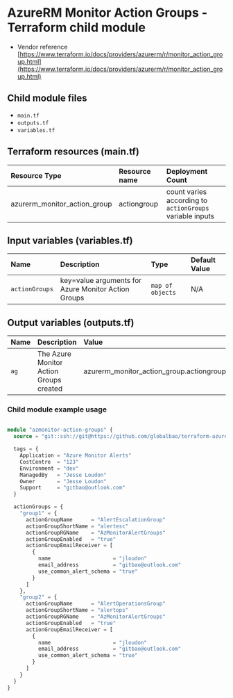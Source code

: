 # AzureRM Monitor Action Groups - Terraform child module

* Vendor reference [https://www.terraform.io/docs/providers/azurerm/r/monitor_action_group.html](https://www.terraform.io/docs/providers/azurerm/r/monitor_action_group.html)

## Child module files

* `main.tf`
* `outputs.tf`
* `variables.tf`

## Terraform resources (main.tf)

Resource Type|Resource name| Deployment Count
|:---------  |:------------|:------------
azurerm_monitor_action_group|actiongroup|count varies according to `actionGroups` variable inputs

## Input variables (variables.tf)

Name|Description|Type|Default Value
|:-- |:----      |:---|:--------------
|`actionGroups`|key=value arguments for Azure Monitor Action Groups|`map of objects`| N/A

## Output variables (outputs.tf)

Name|Description|Value
|:--|:--------- |:----
|`ag`|The Azure Monitor Action Groups created|azurerm_monitor_action_group.actiongroup.*

### Child module example usage

```terraform

module "azmonitor-action-groups" {
  source = "git::ssh://git@https://github.com/globalbao/terraform-azurerm-monitor//modules/AzMonitor-ActionGroups?ref=v1.0"

  tags = {
    Application = "Azure Monitor Alerts"
    CostCentre  = "123"
    Environment = "dev"
    ManagedBy   = "Jesse Loudon"
    Owner       = "Jesse Loudon"
    Support     = "gitbao@outlook.com"
  }

  actionGroups = {
    "group1" = {
      actionGroupName      = "AlertEscalationGroup"
      actionGroupShortName = "alertesc"
      actionGroupRGName    = "AzMonitorAlertGroups"
      actionGroupEnabled   = "true"
      actionGroupEmailReceiver = [
        {
          name                    = "jloudon"
          email_address           = "gitbao@outlook.com"
          use_common_alert_schema = "true"
        }
      ]
    },
    "group2" = {
      actionGroupName      = "AlertOperationsGroup"
      actionGroupShortName = "alertops"
      actionGroupRGName    = "AzMonitorAlertGroups"
      actionGroupEnabled   = "true"
      actionGroupEmailReceiver = [
        {
          name                    = "jloudon"
          email_address           = "gitbao@outlook.com"
          use_common_alert_schema = "true"
        }
      ]
    }
  }
}

```